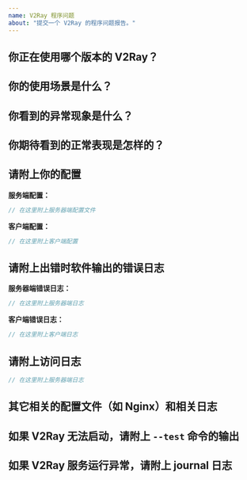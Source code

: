 ```yaml
---
name: V2Ray 程序问题
about: "提交一个 V2Ray 的程序问题报告。"
---
```


<!--
除非特殊情况，请完整填写所有问题。不按模板发的 issue 将直接被关闭。
如果你遇到的问题不是 V2Ray 的 bug，比如你不清楚如何配置，请在 https://github.com/v2fly/v2ray-core/discussions 进行讨论。
-->

## 你正在使用哪个版本的 V2Ray？

<!-- 如果服务端和客户端使用了不同版本，请注明 -->


## 你的使用场景是什么？

<!-- 比如使用 Chrome 通过 Socks/VMess 代理观看 YouTube 视频 -->


## 你看到的异常现象是什么？

<!-- 请描述具体现象，比如访问超时、TLS 证书错误等 -->


## 你期待看到的正常表现是怎样的？



## 请附上你的配置

<!-- 提交 issue 前，请隐去服务器域名或 IP 地址 -->

**服务端配置：**

```javascript
// 在这里附上服务器端配置文件

```

**客户端配置：**

```javascript
// 在这里附上客户端配置

```

## 请附上出错时软件输出的错误日志

<!-- 在 Linux 中，日志通常在 `/var/log/v2ray/error.log` 文件中 -->

**服务器端错误日志：**

```javascript
// 在这里附上服务器端日志

```

**客户端错误日志：**

```javascript
// 在这里附上客户端日志

```

## 请附上访问日志

<!-- 在 Linux 中，访问日志通常在 `/var/log/v2ray/access.log` 文件中 -->

```javascript
// 在这里附上服务器端日志

```

## 其它相关的配置文件（如 Nginx）和相关日志



## 如果 V2Ray 无法启动，请附上 `--test` 命令的输出



## 如果 V2Ray 服务运行异常，请附上 journal 日志

<!-- 通常的命令为 `journalctl -u v2ray` -->

<!-- 请预览一下你填写的内容并整理好格式后，再提交 -->

